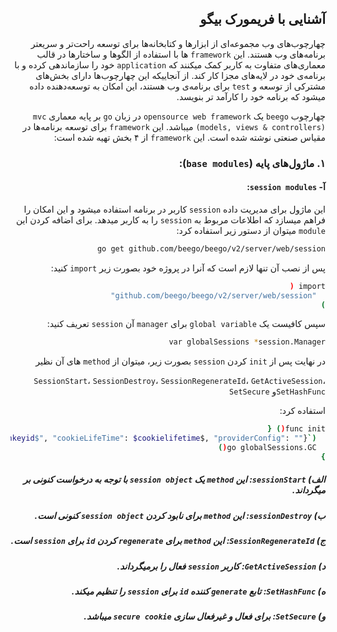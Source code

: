 <div dir="rtl">

## آشنایی با فریمورک بیگو
  چهارچوب‌های وب مجموعه‌ای از ابزارها و کتابخانه‌ها برای توسعه راحت‌تر و سریعتر برنامه‌های وب هستند. این `framework` ها با استفاده از الگوها و ساختارها در قالب معماری‌های متفاوت به کاربر کمک میکنند که `application` خود را سازماندهی کرده و با برنامه‌ی خود در لایه‌های مجزا کار کند. از آنجاییکه این چهارچوب‌ها دارای بخش‌های مشترکی از توسعه و `test` برای برنامه‌ی وب هستند، این امکان به توسعه‌دهنده داده میشود که برنامه خود را کارآمد تر بنویسد.
  
  چهارچوب `beego` یک `opensource web framework` در زبان `go` بر پایه معماری `mvc (models, views & controllers)` میباشد. این `framework` برای توسعه برنامه‌ها در مقیاس صنعتی نوشته شده است. این `framework` از ۴ بخش تهیه شده است:

### ۱. ماژول‌های پایه (`base modules`):
  #### آ- `session modules`:
  این ماژول برای مدیریت داده `session` کاربر در برنامه استفاده میشود و این امکان را فراهم میسازد که اطلاعات مربوط به `session` را به کاربر میدهد.
  برای اضافه کردن این `module` میتوان از دستور زیر استفاده کرد:
  ```bash
go get github.com/beego/beego/v2/server/web/session
```
  پس از نصب آن تنها لازم است که آنرا در پروژه خود بصورت زیر `import` کنید:
  ```bash
import (
	"github.com/beego/beego/v2/server/web/session"
)
```
  سپس کافیست یک `global variable` برای `manager` آن `session` تعریف کنید:
  ```bash
  var globalSessions *session.Manager
```
  در نهایت پس از `init` کردن `session` بصورت زیر، میتوان از `method` های آن نظیر
  
  `SessionStart`، `SessionDestroy`، `SessionRegenerateId`، `GetActiveSession`، `SetHashFunc`و `SetSecure` 
  
  استفاده کرد:
  ```bash
  func init() {
	globalSessions, _ = session.NewManager("memory", `{"cookieName":"gosessionid", "enableSetCookie,omitempty": true, "gclifetime":$lifetime$, "maxLifetime": $maxlifetime$, "secure": false, "sessionIDHashFunc": $hashfuncid$, "sessionIDHashKey": "$hashkeyid$", "cookieLifeTime": $cookielifetime$, "providerConfig": ""}`)
	go globalSessions.GC()
}
```
 ##### الف) `sessionStart`: این `method` یک `session object` با توجه به درخواست کنونی بر میگرداند.
  ##### ب) `sessionDestroy`: این `method` برای نابود کردن `session object` کنونی است.
  ##### ج) `SessionRegenerateId`: این `method` برای `regenerate‍` کردن `id` برای `session` است.
  ##### د) `GetActiveSession`: کاربر `session` فعال را برمیگرداند.
  ##### ه) `SetHashFunc`: تابع `generate` کننده `id` برای `session` را تنظیم میکند.
  ##### و) `SetSecure`: برای فعال و غیرفعال سازی `secure cookie` میباشد.
  
  

</div>
